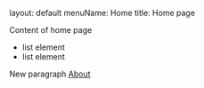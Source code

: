 layout: default
menuName: Home
title: Home page
<!--config-->

Content of home page
- list element
- list element

New paragraph [About](/en/about)
